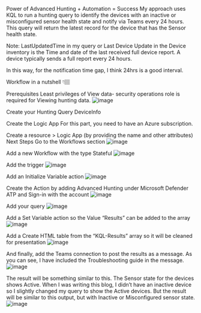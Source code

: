 Power of Advanced Hunting + Automation = Success
My approach uses KQL to run a hunting query to identify the devices with an inactive or misconfigured sensor health state and notify via Teams every 24 hours. This query will return the latest record for the device that has the Sensor health state.

Note: LastUpdatedTime in my query or Last Device Update in the Device inventory is the Time and date of the last received full device report. A device typically sends a full report every 24 hours.

In this way, for the notification time gap, I think 24hrs is a good interval.

Workflow in a nutshell 👇🏽


Prerequisites
Least privileges of View data- security operations role is required for Viewing hunting data.
![image](https://github.com/shehanperera85/MDEsensorHealthTracker/assets/98259062/5904ecac-b93e-48b2-8e40-f2f6c78f6d11)


Create your Hunting Query
DeviceInfo

Create the Logic App
For this part, you need to have an Azure subscription.  

Create a resource > Logic App (by providing the name and other attributes)
Next Steps
Go to the Workflows section
![image](https://github.com/shehanperera85/MDEsensorHealthTracker/assets/98259062/9a284837-eacf-44cb-a7be-77c60aa58034)

Add a new Workflow with the type Stateful
![image](https://github.com/shehanperera85/MDEsensorHealthTracker/assets/98259062/41f0c4dc-a3db-4ef2-8781-af0f411b376e)

Add the trigger
![image](https://github.com/shehanperera85/MDEsensorHealthTracker/assets/98259062/1883937c-afef-4791-9042-d90aa5886c8a)

Add an Initialize Variable action
![image](https://github.com/shehanperera85/MDEsensorHealthTracker/assets/98259062/4b8a4edd-a37c-404a-87f6-0d9830280e46)

Create the Action by adding Advanced Hunting under Microsoft Defender ATP and Sign-in with the account
![image](https://github.com/shehanperera85/MDEsensorHealthTracker/assets/98259062/6dfb19a7-da35-4cac-8fd4-6d2a0a7a3fc0)

Add your query
![image](https://github.com/shehanperera85/MDEsensorHealthTracker/assets/98259062/12d7824c-eb13-43e8-8fe6-3c3631e73ecd)

Add a Set Variable action so the Value “Results” can be added to the array
![image](https://github.com/shehanperera85/MDEsensorHealthTracker/assets/98259062/ad1c0979-b03d-448e-b80f-62a25c7b075b)

Add a Create HTML table from the “KQL-Results” array so it will be cleaned for presentation
![image](https://github.com/shehanperera85/MDEsensorHealthTracker/assets/98259062/dd967a30-e2f1-40d6-b033-928e6b379137)

And finally, add the Teams connection to post the results as a message. As you can see, I have included the Troubleshooting guide in the message.
![image](https://github.com/shehanperera85/MDEsensorHealthTracker/assets/98259062/bc6e75ce-e4b3-4711-a7eb-89a45f130ec5)

The result will be something similar to this. The Sensor state for the devices shows Active. When I was writing this blog, I didn’t have an inactive device so I slightly changed my query to show the Active devices. But the result will be similar to this output, but with Inactive or Misconfigured sensor state.
![image](https://github.com/shehanperera85/MDEsensorHealthTracker/assets/98259062/09493a88-609b-4ffa-9e1a-75a7356c57a4)
